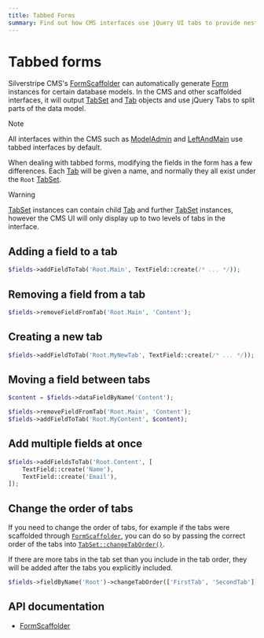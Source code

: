```yaml
---
title: Tabbed Forms
summary: Find out how CMS interfaces use jQuery UI tabs to provide nested FormFields.
---
```


# Tabbed forms

Silverstripe CMS's [FormScaffolder](api:SilverStripe\Forms\FormScaffolder) can automatically generate [Form](api:SilverStripe\Forms\Form) instances for certain database models. In the
CMS and other scaffolded interfaces, it will output [TabSet](api:SilverStripe\Forms\TabSet) and [Tab](api:SilverStripe\Forms\Tab) objects and use jQuery Tabs to split
parts of the data model.

> [!NOTE]
> All interfaces within the CMS such as [ModelAdmin](api:SilverStripe\Admin\ModelAdmin) and [LeftAndMain](api:SilverStripe\Admin\LeftAndMain) use tabbed interfaces by default.

When dealing with tabbed forms, modifying the fields in the form has a few differences. Each [Tab](api:SilverStripe\Forms\Tab) will be given a
name, and normally they all exist under the `Root` [TabSet](api:SilverStripe\Forms\TabSet).

> [!WARNING]
> [TabSet](api:SilverStripe\Forms\TabSet) instances can contain child [Tab](api:SilverStripe\Forms\Tab) and further [TabSet](api:SilverStripe\Forms\TabSet) instances, however the CMS UI will only
> display up to two levels of tabs in the interface.

## Adding a field to a tab

```php
$fields->addFieldToTab('Root.Main', TextField::create(/* ... */));
```

## Removing a field from a tab

```php
$fields->removeFieldFromTab('Root.Main', 'Content');
```

## Creating a new tab

```php
$fields->addFieldToTab('Root.MyNewTab', TextField::create(/* ... */));
```

## Moving a field between tabs

```php
$content = $fields->dataFieldByName('Content');

$fields->removeFieldFromTab('Root.Main', 'Content');
$fields->addFieldToTab('Root.MyContent', $content);
```

## Add multiple fields at once

```php
$fields->addFieldsToTab('Root.Content', [
    TextField::create('Name'),
    TextField::create('Email'),
]);
```

## Change the order of tabs

If you need to change the order of tabs, for example if the tabs were scaffolded through [`FormScaffolder`](api:SilverStripe\Forms\FormScaffolder),
you can do so by passing the correct order of the tabs into [`TabSet::changeTabOrder()`](api:SilverStripe\Forms\TabSet::changeTabOrder()).

If there are more tabs in the tab set than you include in the tab order, they will be added after the tabs you explicitly included.

```php
$fields->fieldByName('Root')->changeTabOrder(['FirstTab', 'SecondTab']);
```

## API documentation

- [FormScaffolder](api:SilverStripe\Forms\FormScaffolder)
